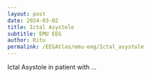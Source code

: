 ```yaml
---
layout: post
date: 2024-03-02
title: Ictal Asystole
subtitle: EMU EEG
author: Ritu
permalink: /EEGAtlas/emu-eeg/Ictal_asystole
---
```



Ictal Asystole in patient with ... 
